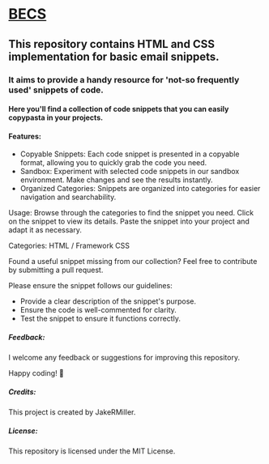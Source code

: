 
# **[BECS](https://jakermiller.com/becs)** 

## This repository contains HTML and CSS implementation for basic email snippets. 
### It aims to provide a handy resource for 'not-so frequently used' snippets of code.
#### Here you'll find a collection of code snippets that you can easily copypasta in your projects. 

#### Features:
+ Copyable Snippets: Each code snippet is presented in a copyable format, allowing you to quickly grab the code you need.
+ Sandbox: Experiment with selected code snippets in our sandbox environment. Make changes and see the results instantly.
+ Organized Categories: Snippets are organized into categories for easier navigation and searchability.

Usage:
Browse through the categories to find the snippet you need.
Click on the snippet to view its details.
Paste the snippet into your project and adapt it as necessary.

Categories:
HTML / Framework CSS

Found a useful snippet missing from our collection? Feel free to contribute by submitting a pull request. 

Please ensure the snippet follows our guidelines:
+ Provide a clear description of the snippet's purpose.
+ Ensure the code is well-commented for clarity.
+ Test the snippet to ensure it functions correctly.

##### Feedback:
I welcome any feedback or suggestions for improving this repository.

Happy coding! 🚀

##### Credits:
This project is created by JakeRMiller. 
##### License:
This repository is licensed under the MIT License.
